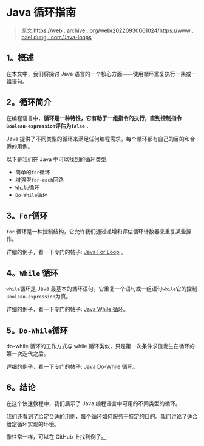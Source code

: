 # Java 循环指南

> 原文:[https://web . archive . org/web/20220930061024/https://www . bael dung . com/Java-loops](https://web.archive.org/web/20220930061024/https://www.baeldung.com/java-loops)

## **1。概述**

在本文中，我们将探讨 Java 语言的一个核心方面——使用循环重复执行一条或一组语句。

## **2。循环简介**

在编程语言中，**循环是一种特性，它有助于一组指令的执行，直到控制指令`Boolean-expression`评估为`false`** `.`

Java 提供了不同类型的循环来满足任何编程需求。每个循环都有自己的目的和合适的用例。

以下是我们在 Java 中可以找到的循环类型:

*   简单的`for`循环
*   增强型`for-each`回路
*   `While`循环
*   `Do-While`循环

## **3。`For`循环**

`for` 循环是一种控制结构，它允许我们通过递增和评估循环计数器来重复某些操作。

详细的例子，看一下专门的帖子: [Java For Loop](/web/20221105184124/https://www.baeldung.com/java-for-loop) 。

## **4。`While` 循环**

`while`循环是 Java 最基本的循环语句。它重复一个语句或一组语句`while`它的控制`Boolean-expression`为真。

详细的例子，看一下专门的帖子: [Java While 循环](/web/20221105184124/https://www.baeldung.com/java-while-loop)。

## **5。`Do-While`循环**

do-while 循环的工作方式与 while 循环类似，只是第一次条件求值发生在循环的第一次迭代之后。

详细的例子，看一下专门的帖子: [Java Do-While 循环](/web/20221105184124/https://www.baeldung.com/java-do-while-loop)。

## **6。结论**

在这个快速教程中，我们展示了 Java 编程语言中可用的不同类型的循环。

我们还看到了给定合适的用例，每个循环如何服务于特定的目的。我们讨论了适合给定循环实现的环境。

像往常一样，可以在 GitHub 上找到例子[。](https://web.archive.org/web/20221105184124/https://github.com/eugenp/tutorials/tree/master/core-java-modules/core-java-lang-syntax)